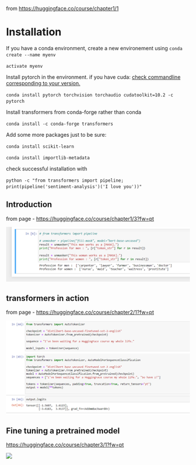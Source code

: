 from https://huggingface.co/course/chapter1/1

# Installation

If you have a conda environment, create a new environement using
`conda create --name myenv`

`activate myenv`


Install pytorch in the environment. if you have cuda: [check commandline corresponding to your version.](https://pytorch.org/get-started/locally/)

`conda install pytorch torchvision torchaudio cudatoolkit=10.2 -c pytorch`


Install transformers from conda-forge rather than conda

`conda install -c conda-forge transformers`


Add some more packages just to be sure:

`conda install scikit-learn`

`conda install importlib-metadata`


check successful installation with

`python -c "from transformers import pipeline; print(pipeline('sentiment-analysis')('I love you'))"`


## Introduction

from page - https://huggingface.co/course/chapter1/3?fw=pt

![](bias_in_transformers.png)


## transformers in action

from page - https://huggingface.co/course/chapter2/1?fw=pt

![](using_tokenizer.png)

## Fine tuning a pretrained model

https://huggingface.co/course/chapter3/1?fw=pt

![](training_modes.png)




